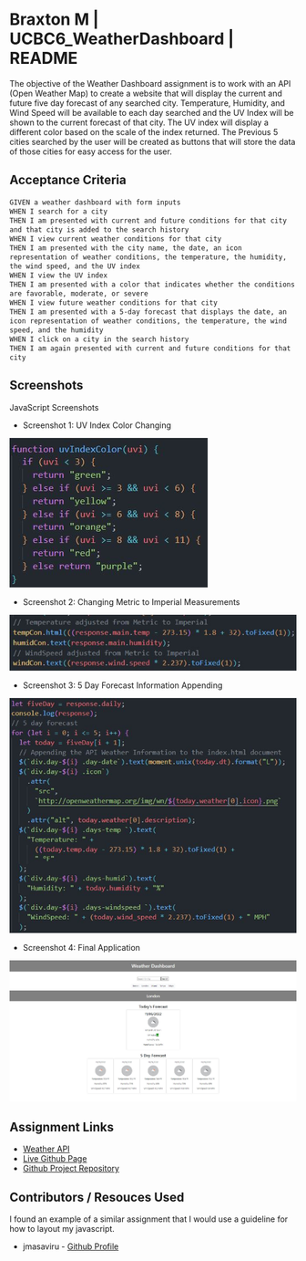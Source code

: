 # Braxton M | UCBC6_WeatherDashboard | README

The objective of the Weather Dashboard assignment is to work with an API (Open Weather Map) to create a website 
that will display the current and future five day forecast of any searched city. Temperature, Humidity, and Wind Speed 
will be available to each day searched and the UV Index will be shown to the current forecast of that city. 
The UV index will display a different color based on the scale of the index returned. The Previous 5 cities searched by
the user will be created as buttons that will store the data of those cities for easy access for the user.


## Acceptance Criteria


```
GIVEN a weather dashboard with form inputs
WHEN I search for a city
THEN I am presented with current and future conditions for that city and that city is added to the search history
WHEN I view current weather conditions for that city
THEN I am presented with the city name, the date, an icon representation of weather conditions, the temperature, the humidity, the wind speed, and the UV index
WHEN I view the UV index
THEN I am presented with a color that indicates whether the conditions are favorable, moderate, or severe
WHEN I view future weather conditions for that city
THEN I am presented with a 5-day forecast that displays the date, an icon representation of weather conditions, the temperature, the wind speed, and the humidity
WHEN I click on a city in the search history
THEN I am again presented with current and future conditions for that city

```


## Screenshots

JavaScript Screenshots

* Screenshot 1: UV Index Color Changing

![App Screenshot](/assets/screenshot1.JPG)

* Screenshot 2: Changing Metric to Imperial Measurements

![App Screenshot](/assets/screenshot2.JPG)

* Screenshot 3: 5 Day Forecast Information Appending

![App Screenshot](/assets/screenshot3.JPG)

* Screenshot 4: Final Application

![App Screenshot](/assets/screenshot4.JPG)

## Assignment Links

- [Weather API](https://openweathermap.org/api)
- [Live Github Page](https://brackym.github.io/UCBC6_WeatherApp/)
- [Github Project Repository](https://github.com/BrackyM/UCBC6_WeatherApp)


##  Contributors / Resouces Used
    
I found an example of a similar assignment that I would use a guideline for how to layout my javascript.


* jmasaviru - [Github Profile](https://github.com/jmasaviru/Weather-Dashboard)


